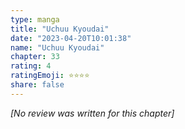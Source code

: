 ```yaml
---
type: manga
title: "Uchuu Kyoudai"
date: "2023-04-20T10:01:38"
name: "Uchuu Kyoudai"
chapter: 33
rating: 4
ratingEmoji: ⭐️⭐️⭐️⭐️
share: false
---
```


_[No review was written for this chapter]_
